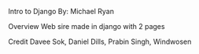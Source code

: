 Intro to Django
By: Michael Ryan

Overview
Web sire made in django with 2 pages

Credit
Davee Sok, Daniel Dills, Prabin Singh, Windwosen